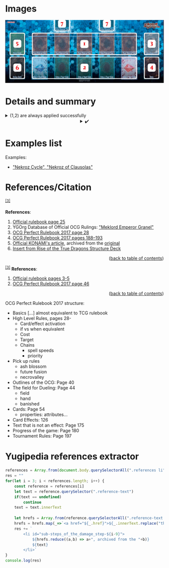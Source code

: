 # Images

<div align="center">
	<img src="./images/game_mat.png" width=800 />
</div>

# Details and summary

<details align="left">
    <summary>(1,2) are always applied successfully</summary>
    <img src="./images/image-1.png">(1900+700)-600 → 2000
</details>


<details align="left">
    <summary align="center">✔️</summary>                
    <ul>
        <li>
            <a href="https://db.ygoresources.com/qa#69">"Revendread Slayer", "Book of Moon"</a>
        </li>
    </ul>
</details>

# Examples list

Examples:
- ["Nekroz Cycle", "Nekroz of Clausolas"](https://db.ygoresources.com/qa#7022)

# References/Citation

<sup><a href="#psct_text_structure-3">[3]</a></sup>

**References**:
<p align="left">
	<ol>
		<li>
			<a href="https://www.yugioh-card.com/en/rulebook/">Official rulebook page 25</a>
		</li>
		<li id="properly_special_summon-2">
			YGOrg Database of Official OCG Rulings: <a href="https://db.ygoresources.com/qa#10331">"Meklord Emperor Granel"</a>
		</li>
		<li>
            <a href="https://ygorganization.com/perfect-rulebook-2017/">OCG Perfect Rulebook 2017 page 28</a>
        </li>
        <li id="sub-steps_of_the_damage_step-3">
            <a href="https://ygorganization.com/perfect-rulebook-2017/">OCG Perfect Rulebook 2017 pages 188–193</a>
        </li>
        <li>
			<a href="https://web.archive.org/web/20190414183558/https://yugiohblog.konami.com/articles/?p=8318">Official KONAMI's article</a>, archived from the <a href="https://yugiohblog.konami.com/articles/?p=8318">original</a>
		</li>
        <li>		
			<a href="https://imgur.com/targeting-rules-insert-JH4NxL1">Insert from Rise of the True Dragons Structure Deck</a>
		</li>
	</ol>
</p>
<p align="right">(<a href="#readme-top">back to table of contents</a>)</p>

<sup><a href="#deckout_add_send_from_deck">[3]</a></sup>
**References**:
<p align="left">
	<ol>
        <li>
			<a href="https://www.yugioh-card.com/en/rulebook/">Official rulebook pages 3-5</a>
		</li>
        <li>
            <a href="https://ygorganization.com/perfect-rulebook-2017/">OCG Perfect Rulebook 2017 page 46</a>
        </li>
	</ol>
</p>
<p align="right">(<a href="#readme-top">back to table of contents</a>)</p>


OCG Perfect Rulebook 2017 structure:
- Basics [...] almost equivalent to TCG rulebook
- High Level Rules, pages 28-
  - Card/effect activation
  - if vs when equivalent
  - Cost
  - Target
  - Chains
    - spell speeds
    - priority
- Pick up rules
  - ash blossom
  - future fusion
  - necrovalley
- Outlines of the OCG: Page 40
- The field for Dueling: Page 44
  - field
  - hand
  - banished
- Cards: Page 54
  - properties: attributes...
- Card Effects: 126
- Text that is not an effect: Page 175
- Progress of the game: Page 180
- Tournament Rules: Page 197

# Yugipedia references extractor

```javascript
references = Array.from(document.body.querySelectorAll(".references li"))
res = ""
for(let i = 3; i < references.length; i++) {
    const reference = references[i]
    let text = reference.querySelector(".reference-text")
    if(text == undefined)
        continue
    text = text.innerText

    let hrefs = Array.from(reference.querySelectorAll(".reference-text cite a"))
    hrefs = hrefs.map(_=>`<a href="${_.href}">${_.innerText.replace("the original", "original")}</a>`)
    res += `
        <li id="sub-steps_of_the_damage_step-${i-9}">
            ${hrefs.reduce((a,b) => a+", archived from the "+b)}
            ${text}
        </li>`
}
console.log(res)
```
